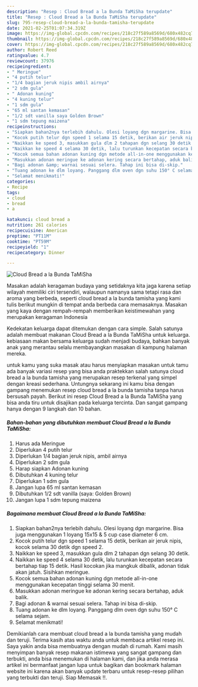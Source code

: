 ```yaml
---
description: "Resep : Cloud Bread a la Bunda TaMiSha terupdate"
title: "Resep : Cloud Bread a la Bunda TaMiSha terupdate"
slug: 795-resep-cloud-bread-a-la-bunda-tamisha-terupdate
date: 2021-02-25T01:07:34.319Z
image: https://img-global.cpcdn.com/recipes/218c27f589a8569d/680x482cq70/cloud-bread-a-la-bunda-tamisha-foto-resep-utama.jpg
thumbnail: https://img-global.cpcdn.com/recipes/218c27f589a8569d/680x482cq70/cloud-bread-a-la-bunda-tamisha-foto-resep-utama.jpg
cover: https://img-global.cpcdn.com/recipes/218c27f589a8569d/680x482cq70/cloud-bread-a-la-bunda-tamisha-foto-resep-utama.jpg
author: Robert Reed
ratingvalue: 4.7
reviewcount: 37976
recipeingredient:
- " Meringue"
- "4 putih telur"
- "1/4 bagian jeruk nipis ambil airnya"
- "2 sdm gula"
- " Adonan kuning"
- "4 kuning telur"
- "1 sdm gula"
- "65 ml santan kemasan"
- "1/2 sdt vanilla saya Golden Brown"
- "1 sdm tepung maizena"
recipeinstructions:
- "Siapkan bahan2nya terlebih dahulu. Olesi loyang dgn margarine. Bisa juga menggunakan 1 loyang 15x15 &amp; 5 cup case diameter 6 cm."
- "Kocok putih telur dgn speed 1 selama 15 detik, berikan air jeruk nipis, kocok selama 30 detik dgn speed 2."
- "Naikkan ke speed 3, masukkan gula dlm 2 tahapan dgn selang 30 detik."
- "Naikkan ke speed 4 selama 30 detik, lalu turunkan kecepatan secara bertahap tiap 15 detik. Hasil kocokan jika mangkuk dibalik, adonan tidak akan jatuh. Sisihkan meringue."
- "Kocok semua bahan adonan kuning dgn metode all-in-one menggunakan kecepatan tinggi selama 30 menit."
- "Masukkan adonan meringue ke adonan kering secara bertahap, aduk balik."
- "Bagi adonan &amp; warnai sesuai selera. Tahap ini bisa di-skip."
- "Tuang adonan ke dlm loyang. Panggang dlm oven dgn suhu 150° C selama sejam."
- "Selamat menikmati!"
categories:
- Recipe
tags:
- cloud
- bread
- a

katakunci: cloud bread a 
nutrition: 261 calories
recipecuisine: American
preptime: "PT11M"
cooktime: "PT59M"
recipeyield: "1"
recipecategory: Dinner

---
```



![Cloud Bread a la Bunda TaMiSha](https://img-global.cpcdn.com/recipes/218c27f589a8569d/680x482cq70/cloud-bread-a-la-bunda-tamisha-foto-resep-utama.jpg)

Masakan adalah keragaman budaya yang setidaknya kita jaga karena setiap wilayah memiliki ciri tersendiri, walaupun namanya sama tetapi rasa dan aroma yang berbeda, seperti cloud bread a la bunda tamisha yang kami tulis berikut mungkin di tempat anda berbeda cara memasaknya. Masakan yang kaya dengan rempah-rempah memberikan keistimewahan yang merupakan keragaman Indonesia



Kedekatan keluarga dapat ditemukan dengan cara simple. Salah satunya adalah membuat makanan Cloud Bread a la Bunda TaMiSha untuk keluarga. kebiasaan makan bersama keluarga sudah menjadi budaya, bahkan banyak anak yang merantau selalu membayangkan masakan di kampung halaman mereka.

untuk kamu yang suka masak atau harus menyiapkan masakan untuk tamu ada banyak variasi resep yang bisa anda praktekkan salah satunya cloud bread a la bunda tamisha yang merupakan resep terkenal yang simpel dengan kreasi sederhana. Untungnya sekarang ini kamu bisa dengan gampang menemukan resep cloud bread a la bunda tamisha tanpa harus bersusah payah.
Berikut ini resep Cloud Bread a la Bunda TaMiSha yang bisa anda tiru untuk disajikan pada keluarga tercinta. Dan sangat gampang hanya dengan 9 langkah dan 10 bahan.


<!--inarticleads1-->

##### Bahan-bahan yang dibutuhkan membuat Cloud Bread a la Bunda TaMiSha:

1. Harus ada  Meringue
1. Diperlukan 4 putih telur
1. Diperlukan 1/4 bagian jeruk nipis, ambil airnya
1. Diperlukan 2 sdm gula
1. Harap siapkan  Adonan kuning
1. Dibutuhkan 4 kuning telur
1. Diperlukan 1 sdm gula
1. Jangan lupa 65 ml santan kemasan
1. Dibutuhkan 1/2 sdt vanilla (saya: Golden Brown)
1. Jangan lupa 1 sdm tepung maizena




<!--inarticleads2-->

##### Bagaimana membuat  Cloud Bread a la Bunda TaMiSha:

1. Siapkan bahan2nya terlebih dahulu. Olesi loyang dgn margarine. Bisa juga menggunakan 1 loyang 15x15 &amp; 5 cup case diameter 6 cm.
1. Kocok putih telur dgn speed 1 selama 15 detik, berikan air jeruk nipis, kocok selama 30 detik dgn speed 2.
1. Naikkan ke speed 3, masukkan gula dlm 2 tahapan dgn selang 30 detik.
1. Naikkan ke speed 4 selama 30 detik, lalu turunkan kecepatan secara bertahap tiap 15 detik. Hasil kocokan jika mangkuk dibalik, adonan tidak akan jatuh. Sisihkan meringue.
1. Kocok semua bahan adonan kuning dgn metode all-in-one menggunakan kecepatan tinggi selama 30 menit.
1. Masukkan adonan meringue ke adonan kering secara bertahap, aduk balik.
1. Bagi adonan &amp; warnai sesuai selera. Tahap ini bisa di-skip.
1. Tuang adonan ke dlm loyang. Panggang dlm oven dgn suhu 150° C selama sejam.
1. Selamat menikmati!




Demikianlah cara membuat cloud bread a la bunda tamisha yang mudah dan teruji. Terima kasih atas waktu anda untuk membaca artikel resep ini. Saya yakin anda bisa membuatnya dengan mudah di rumah. Kami masih menyimpan banyak resep makanan istimewa yang sangat gampang dan terbukti, anda bisa menemukan di halaman kami, dan jika anda merasa artikel ini bermanfaat jangan lupa untuk bagikan dan bookmark halaman website ini karena akan banyak update terbaru untuk resep-resep pilihan yang terbukti dan teruji. Siap Memasak !!. 

